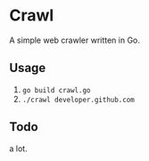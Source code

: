 # Crawl

A simple web crawler written in Go.

## Usage 

1. `go build crawl.go`
2. `./crawl developer.github.com`

## Todo

a lot.
